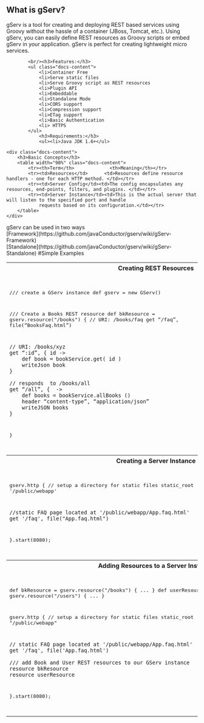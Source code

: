 <div  ng-controller="GServGeneralDocsCtrl">
        <h2 class="docs-sub-header">What is gServ?</h2>
        <span class="docs-content">
            gServ is a tool for creating and deploying REST based services using Groovy without the
            hassle of a container (JBoss, Tomcat, etc.).  Using gServ, you can easily define
            REST resources as Groovy scripts or embed  gServ in your application. gServ is
            perfect for creating lightweight micro services.
        </span>

            <br/><h3>Features:</h3>
            <ul class="docs-content">
                <li>Container Free
                <li>Serve static files
                <li>Serve Groovy script as REST resources
                <li>Plugin API
                <li>Embeddable
                <li>Standalone Mode
                <li>CORS support
                <li>Compression support
                <li>ETag support
                <li>Basic Authentication
                <li> HTTPS
            </ul>
                <h3>Requirements:</h3>
                <ul><li>Java JDK 1.6+</ul>

    <div class="docs-content">
        <h3>Basic Concepts</h3>
        <table width="90%" class="docs-content">
            <tr><th>Term</th>             <th>Meaning</th></tr>
            <tr><td>Resources</td>      <td>Resources define resource handlers - one for each HTTP method. </td></tr>
            <tr><td>Server Config</td><td>The config encapsulates any resources, end-points, filters, and plugins. </td></tr>
            <tr><td>Server Instance</td><td>This is the actual server that will listen to the specified port and handle
                requests based on its configuration.</td></tr>
        </table>
    </div>

</div>
<span class="docs-sub-header">gServ can be used in two ways</span><br/>
[Framework](https://github.com/javaConductor/gserv/wiki/gServ-Framework)<br/>
[Standalone](https://github.com/javaConductor/gserv/wiki/gServ-Standalone)
#Simple Examples

<table>
<tr><th colspan='2'>
Creating REST Resources
</th></tr>
<tr><td width='60%'>
<pre>

/// create a GServ instance
def gserv = new GServ()

/// Create a Books REST resource
def bkResource = gserv.resource("/books") {
    // URI:  /books/faq
    get “/faq”, file(“BooksFaq.html”)
    
    // URI: /books/xyz
    get “:id”, { id ->
        def book = bookService.get( id )
        writeJson book
    }
    
    // responds  to /books/all
    get “/all”, {  ->
        def books = bookService.allBooks ()
        header “content-type”, “application/json”
        writeJSON books
    }
}

</pre>
</td>
<td width='40%'>
The root path is passed to the GServ.resource() method along with a closure defining the actions for the resource.
</td>
</tr>
<tr>
<th colspan='2'>
Creating a Server Instance
</th>
</tr>
<tr>
<td>
<pre>

gserv.http {
    // setup a directory for static files
    static_root  '/public/webapp'

    //static FAQ page located at '/public/webapp/App.faq.html'
    get '/faq', file("App.faq.html")
    
}.start(8080);


</pre>
</td>
<td>
The http() method creates a GServInstance that can later listen on a port and handle HTTP requests. This server instance
defines static roots usually used for templates for single-page apps and a single FAQ page.
Then, after the server instance is returned from the http() method, we can immediately call start(8080) on it.
</td>
</tr>
<tr><th colspan='2'>
Adding Resources to a Server Instance
</th>
</tr><tr>
<td>
<pre>

def bkResource = gserv.resource("/books") { ... }
def userResource = gserv.resource("/users") { ... }

gserv.http {
    // setup a directory for static files
    static_root "/public/webapp" 

    // static FAQ page located at '/public/webapp/App.faq.html'
    get '/faq', file('App.faq.html')

    /// add Book and User REST resources to our GServ instance
    resource bkResource
    resource userResource
 }.start(8080);

</pre>
</td>
<td>
A server instance can be created by simply adding resources.  Here we add our 2 resources: bkResources and
userResources.  Now, all URIs related to both resources are available once the instance is started. This instance also
defines a static_root which tells gserv where to find static files such as the FAQ page which should be at /public/webapp/App.faq.html.
</td>
</tr>
</table>
